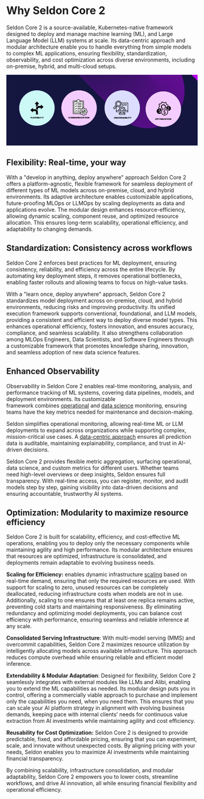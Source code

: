 # Why Seldon Core 2

Seldon Core 2 is a source-available, Kubernetes-native framework designed to deploy and manage machine learning (ML), and Large Language Model (LLM) systems at scale. Its data-centric approach and modular architecture enable you to handle everything from simple models to complex ML applications, ensuring flexibility, standardization, observability, and cost optimization across diverse environments, including on-premise, hybrid, and multi-cloud setups.

![Seldon Core 2 key benefits](./images/seldon_core_2_intro.png)

## **Flexibility: Real-time, your way**

With a "develop in anything, deploy anywhere" approach Seldon Core 2 offers a platform-agnostic, flexible framework for seamless deployment of different types of ML models across on-premise, cloud, and hybrid environments. Its adaptive architecture enables customizable applications, future-proofing MLOps or LLMOps by scaling deployments as data and applications evolve. The modular design enhances resource-efficiency, allowing dynamic scaling, component reuse, and optimized resource allocation. This ensures long-term scalability, operational efficiency, and adaptability to changing demands.

## **Standardization: Consistency across workflows**

Seldon Core 2 enforces best practices for ML deployment, ensuring consistency, reliability, and efficiency across the entire lifecycle. By automating key deployment steps, it removes operational bottlenecks, enabling faster rollouts and allowing teams to focus on high-value tasks.

With a "learn once, deploy anywhere" approach, Seldon Core 2 standardizes model deployment across on-premise, cloud, and hybrid environments, reducing risks and improving productivity. Its unified execution framework supports conventional, foundational, and LLM models, providing a consistent and efficient way to deploy diverse model types. This enhances operational efficiency, fosters innovation, and ensures accuracy, compliance, and seamless scalability. It also strengthens collaboration among MLOps Engineers, Data Scientists, and Software Engineers through a customizable framework that promotes knowledge sharing, innovation, and seamless adoption of new data science features.

## **Enhanced Observability**

Observability in Seldon Core 2 enables real-time monitoring, analysis, and performance tracking of ML systems, covering data pipelines, models, and deployment environments. Its customizable framework combines [operational](./operational-monitoring/README.md) and [data science](./architecture/dataflow.md) monitoring, ensuring teams have the key metrics needed for maintenance and decision-making.

Seldon simplifies operational monitoring, allowing real-time ML or LLM deployments to expand across organizations while supporting complex, mission-critical use cases. A [data-centric approach](./concepts/README.md#data-centric-mlops) ensures all prediction data is auditable, maintaining explainability, compliance, and trust in AI-driven decisions.

Seldon Core 2 provides flexible metric aggregation, surfacing operational, data science, and custom metrics for different users. Whether teams need high-level overviews or deep insights, Seldon ensures full transparency. With real-time access, you can register, monitor, and audit models step by step, gaining visibility into data-driven decisions and ensuring accountable, trustworthy AI systems.

## **Optimization: Modularity to maximize resource efficiency**

Seldon Core 2 is built for scalability, efficiency, and cost-effective ML operations, enabling you to deploy only the necessary components while maintaining agility and high performance. Its modular architecture ensures that resources are optimized, infrastructure is consolidated, and deployments remain adaptable to evolving business needs.

**Scaling for Efficiency:** enables dynamic infrastructure [scaling](./kubernetes/scaling.md) based on real-time demand, ensuring that only the required resources are used. With support for scaling to zero, unused resources can be completely deallocated, reducing infrastructure costs when models are not in use. Additionally, scaling to one ensures that at least one replica remains active, preventing cold starts and maintaining responsiveness. By eliminating redundancy and optimizing model deployments, you can balance cost efficiency with performance, ensuring seamless and reliable inference at any scale.

**Consolidated Serving Infrastructure**: With multi-model serving (MMS) and overcommit capabilities, Seldon Core 2 maximizes resource utilization by intelligently allocating models across available infrastructure. This approach reduces compute overhead while ensuring reliable and efficient model inference.

**Extendability & Modular Adaptation**: Designed for flexibility, Seldon Core 2 seamlessly integrates with external modules like LLMs and Alibi, enabling you to extend the ML capabilities as needed. Its modular design puts you in control, offering a commercially viable approach to purchase and implement only the capabilities you need, when you need them. This ensures that you can scale your AI platform strategy in alignment with evolving business demands, keeping pace with internal clients’ needs for continuous value extraction from AI investments while maintaining agility and cost efficiency.

**Reusability for Cost Optimization:** Seldon Core 2 is designed to provide predictable, fixed, and affordable pricing, ensuring that you can experiment, scale, and innovate without unexpected costs. By aligning pricing with your needs, Seldon enables you to maximize AI investments while maintaining financial transparency.

By combining scalability, infrastructure consolidation, and modular adaptability, Seldon Core 2 empowers you to lower costs, streamline workflows, and drive AI innovation, all while ensuring financial flexibility and operational efficiency.
